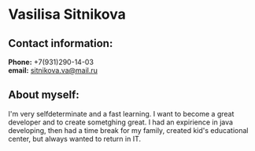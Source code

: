 # Vasilisa Sitnikova #

## Contact information:
**Phone:** +7(931)290-14-03  
**email:** sitnikova.va@mail.ru

## About myself:
I'm very selfdeterminate and a fast learning. I want to become a great developer and to create sometghing great. I had an expirience in java developing, then had a time break for my family, created kid's educational center, but always wanted to return in IT.